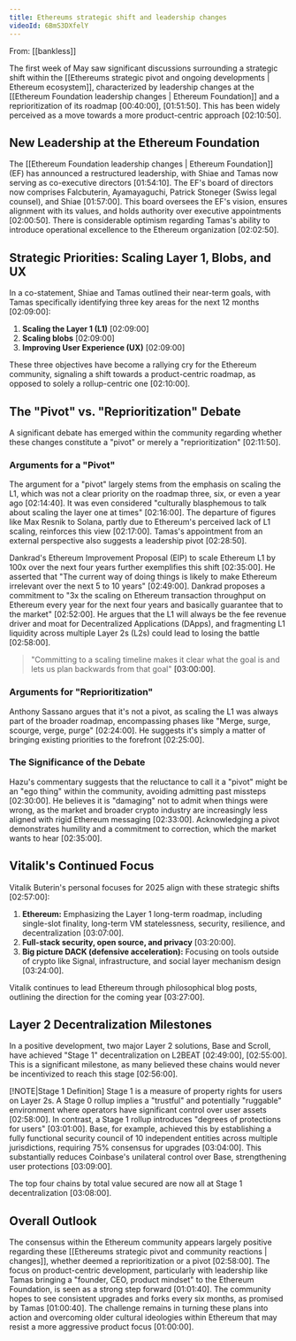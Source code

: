 ```yaml
---
title: Ethereums strategic shift and leadership changes
videoId: 6BmS3DXfelY
---
```


From: [[bankless]] <br/> 

The first week of May saw significant discussions surrounding a strategic shift within the [[Ethereums strategic pivot and ongoing developments | Ethereum ecosystem]], characterized by leadership changes at the [[Ethereum Foundation leadership changes | Ethereum Foundation]] and a reprioritization of its roadmap <a class="yt-timestamp" data-t="00:40:00">[00:40:00]</a>, <a class="yt-timestamp" data-t="01:51:50">[01:51:50]</a>. This has been widely perceived as a move towards a more product-centric approach <a class="yt-timestamp" data-t="02:10:50">[02:10:50]</a>.

## New Leadership at the Ethereum Foundation

The [[Ethereum Foundation leadership changes | Ethereum Foundation]] (EF) has announced a restructured leadership, with Shiae and Tamas now serving as co-executive directors <a class="yt-timestamp" data-t="01:54:10">[01:54:10]</a>. The EF's board of directors now comprises Falcbuterin, Ayamayaguchi, Patrick Stoneger (Swiss legal counsel), and Shiae <a class="yt-timestamp" data-t="01:57:00">[01:57:00]</a>. This board oversees the EF's vision, ensures alignment with its values, and holds authority over executive appointments <a class="yt-timestamp" data-t="02:00:50">[02:00:50]</a>. There is considerable optimism regarding Tamas's ability to introduce operational excellence to the Ethereum organization <a class="yt-timestamp" data-t="02:02:50">[02:02:50]</a>.

## Strategic Priorities: Scaling Layer 1, Blobs, and UX

In a co-statement, Shiae and Tamas outlined their near-term goals, with Tamas specifically identifying three key areas for the next 12 months <a class="yt-timestamp" data-t="02:09:00">[02:09:00]</a>:
1.  **Scaling the Layer 1 (L1)** <a class="yt-timestamp" data-t="02:09:00">[02:09:00]</a>
2.  **Scaling blobs** <a class="yt-timestamp" data-t="02:09:00">[02:09:00]</a>
3.  **Improving User Experience (UX)** <a class="yt-timestamp" data-t="02:09:00">[02:09:00]</a>

These three objectives have become a rallying cry for the Ethereum community, signaling a shift towards a product-centric roadmap, as opposed to solely a rollup-centric one <a class="yt-timestamp" data-t="02:10:00">[02:10:00]</a>.

## The "Pivot" vs. "Reprioritization" Debate

A significant debate has emerged within the community regarding whether these changes constitute a "pivot" or merely a "reprioritization" <a class="yt-timestamp" data-t="02:11:50">[02:11:50]</a>.

### Arguments for a "Pivot"
The argument for a "pivot" largely stems from the emphasis on scaling the L1, which was not a clear priority on the roadmap three, six, or even a year ago <a class="yt-timestamp" data-t="02:14:40">[02:14:40]</a>. It was even considered "culturally blasphemous to talk about scaling the layer one at times" <a class="yt-timestamp" data-t="02:16:00">[02:16:00]</a>. The departure of figures like Max Resnik to Solana, partly due to Ethereum's perceived lack of L1 scaling, reinforces this view <a class="yt-timestamp" data-t="02:17:00">[02:17:00]</a>. Tamas's appointment from an external perspective also suggests a leadership pivot <a class="yt-timestamp" data-t="02:28:50">[02:28:50]</a>.

Dankrad's Ethereum Improvement Proposal (EIP) to scale Ethereum L1 by 100x over the next four years further exemplifies this shift <a class="yt-timestamp" data-t="02:35:00">[02:35:00]</a>. He asserted that "The current way of doing things is likely to make Ethereum irrelevant over the next 5 to 10 years" <a class="yt-timestamp" data-t="02:49:00">[02:49:00]</a>. Dankrad proposes a commitment to "3x the scaling on Ethereum transaction throughput on Ethereum every year for the next four years and basically guarantee that to the market" <a class="yt-timestamp" data-t="02:52:00">[02:52:00]</a>. He argues that the L1 will always be the fee revenue driver and moat for Decentralized Applications (DApps), and fragmenting L1 liquidity across multiple Layer 2s (L2s) could lead to losing the battle <a class="yt-timestamp" data-t="02:58:00">[02:58:00]</a>.

> "Committing to a scaling timeline makes it clear what the goal is and lets us plan backwards from that goal" <a class="yt-timestamp" data-t="03:00:00">[03:00:00]</a>.

### Arguments for "Reprioritization"
Anthony Sassano argues that it's not a pivot, as scaling the L1 was always part of the broader roadmap, encompassing phases like "Merge, surge, scourge, verge, purge" <a class="yt-timestamp" data-t="02:24:00">[02:24:00]</a>. He suggests it's simply a matter of bringing existing priorities to the forefront <a class="yt-timestamp" data-t="02:25:00">[02:25:00]</a>.

### The Significance of the Debate
Hazu's commentary suggests that the reluctance to call it a "pivot" might be an "ego thing" within the community, avoiding admitting past missteps <a class="yt-timestamp" data-t="02:30:00">[02:30:00]</a>. He believes it is "damaging" not to admit when things were wrong, as the market and broader crypto industry are increasingly less aligned with rigid Ethereum messaging <a class="yt-timestamp" data-t="02:33:00">[02:33:00]</a>. Acknowledging a pivot demonstrates humility and a commitment to correction, which the market wants to hear <a class="yt-timestamp" data-t="02:35:00">[02:35:00]</a>.

## Vitalik's Continued Focus

Vitalik Buterin's personal focuses for 2025 align with these strategic shifts <a class="yt-timestamp" data-t="02:57:00">[02:57:00]</a>:
1.  **Ethereum:** Emphasizing the Layer 1 long-term roadmap, including single-slot finality, long-term VM statelessness, security, resilience, and decentralization <a class="yt-timestamp" data-t="03:07:00">[03:07:00]</a>.
2.  **Full-stack security, open source, and privacy** <a class="yt-timestamp" data-t="03:20:00">[03:20:00]</a>.
3.  **Big picture DACK (defensive acceleration):** Focusing on tools outside of crypto like Signal, infrastructure, and social layer mechanism design <a class="yt-timestamp" data-t="03:24:00">[03:24:00]</a>.

Vitalik continues to lead Ethereum through philosophical blog posts, outlining the direction for the coming year <a class="yt-timestamp" data-t="03:27:00">[03:27:00]</a>.

## Layer 2 Decentralization Milestones

In a positive development, two major Layer 2 solutions, Base and Scroll, have achieved "Stage 1" decentralization on L2BEAT <a class="yt-timestamp" data-t="02:49:00">[02:49:00]</a>, <a class="yt-timestamp" data-t="02:55:00">[02:55:00]</a>. This is a significant milestone, as many believed these chains would never be incentivized to reach this stage <a class="yt-timestamp" data-t="02:56:00">[02:56:00]</a>.

[!NOTE|Stage 1 Definition]
Stage 1 is a measure of property rights for users on Layer 2s. A Stage 0 rollup implies a "trustful" and potentially "ruggable" environment where operators have significant control over user assets <a class="yt-timestamp" data-t="02:58:00">[02:58:00]</a>. In contrast, a Stage 1 rollup introduces "degrees of protections for users" <a class="yt-timestamp" data-t="03:01:00">[03:01:00]</a>. Base, for example, achieved this by establishing a fully functional security council of 10 independent entities across multiple jurisdictions, requiring 75% consensus for upgrades <a class="yt-timestamp" data-t="03:04:00">[03:04:00]</a>. This substantially reduces Coinbase's unilateral control over Base, strengthening user protections <a class="yt-timestamp" data-t="03:09:00">[03:09:00]</a>.

The top four chains by total value secured are now all at Stage 1 decentralization <a class="yt-timestamp" data-t="03:08:00">[03:08:00]</a>.

## Overall Outlook

The consensus within the Ethereum community appears largely positive regarding these [[Ethereums strategic pivot and community reactions | changes]], whether deemed a reprioritization or a pivot <a class="yt-timestamp" data-t="02:58:00">[02:58:00]</a>. The focus on product-centric development, particularly with leadership like Tamas bringing a "founder, CEO, product mindset" to the Ethereum Foundation, is seen as a strong step forward <a class="yt-timestamp" data-t="01:01:40">[01:01:40]</a>. The community hopes to see consistent upgrades and forks every six months, as promised by Tamas <a class="yt-timestamp" data-t="01:00:40">[01:00:40]</a>. The challenge remains in turning these plans into action and overcoming older cultural ideologies within Ethereum that may resist a more aggressive product focus <a class="yt-timestamp" data-t="01:00:00">[01:00:00]</a>.
